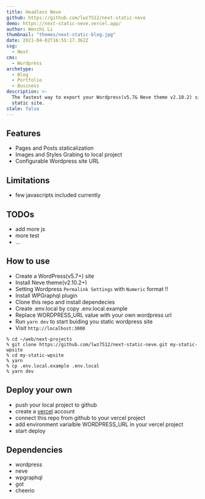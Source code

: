 ```yaml
---
title: Headless Neve
github: https://github.com/lwz7512/next-static-neve
demo: https://next-static-neve.vercel.app/
author: Wenzhi Li
thumbnail: "themes/next-static-blog.jpg"
date: 2021-04-02T16:55:17.362Z
ssg:
  - Next
cms:
  - Wordpress
archetype:
  - Blog
  - Portfolio
  - Business
description: >-
  The fastest way to export your Wordpress(v5.7& Neve theme v2.10.2) site as a
  static site.
stale: false
---
```


## Features

- Pages and Posts staticalization
- Images and Styles Grabing to local project
- Configurable Wordpress site URL

## Limitations

- few javascripts included currently

## TODOs

- add more js
- more test
- ...

## How to use

- Create a WordPress(v5.7+) site
- Install Neve theme(v2.10.2+)
- Setting Wordpress `Permalink Settings` with `Numeric` format !!
- Install WPGraphql plugin
- Clone this repo and install dependecies
- Create .env.local by copy .env.local.example
- Replace WORDPRESS_URL value with your own wordpress url
- Run `yarn dev` to start buiding you static wordpress site
- Visit `http://localhost:3000`

```
% cd ~/web/next-projects
% git clone https://github.com/lwz7512/next-static-neve.git my-static-wpsite
% cd my-static-wpsite
% yarn
% cp .env.local.example .env.local
% yarn dev
```

## Deploy your own

- push your local project to github
- create a [vercel](https://vercel.com/) account
- connect this repo from github to your vercel project
- add environment varialble WORDPRESS_URL in your vercel project
- start deploy

## Dependencies

- wordpress
- neve
- wpgraphql
- got
- cheerio
